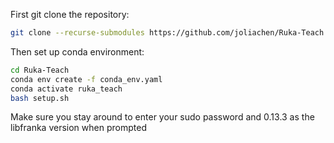 
First git clone the repository:
```bash
git clone --recurse-submodules https://github.com/joliachen/Ruka-Teach.git
```

Then set up conda environment:
```bash
cd Ruka-Teach
conda env create -f conda_env.yaml
conda activate ruka_teach
bash setup.sh
```
Make sure you stay around to enter your sudo password and 0.13.3 as the libfranka version when prompted
